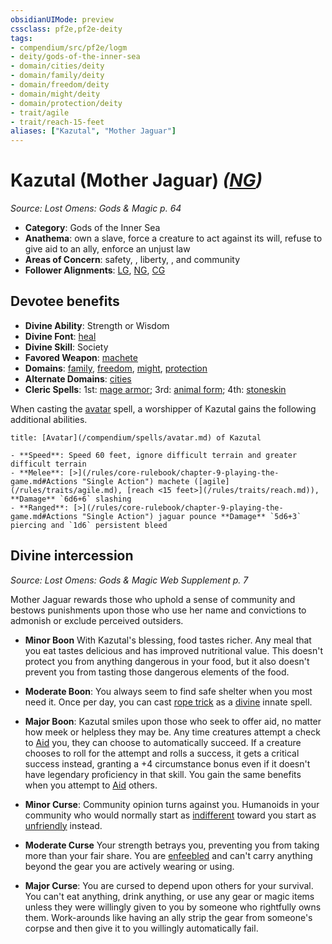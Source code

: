 ```yaml
---
obsidianUIMode: preview
cssclass: pf2e,pf2e-deity
tags:
- compendium/src/pf2e/logm
- deity/gods-of-the-inner-sea
- domain/cities/deity
- domain/family/deity
- domain/freedom/deity
- domain/might/deity
- domain/protection/deity
- trait/agile
- trait/reach-15-feet
aliases: ["Kazutal", "Mother Jaguar"]
---
```

# Kazutal (Mother Jaguar) *([NG](/rules/traits/neutral-good-b1.md))*  
*Source: Lost Omens: Gods & Magic p. 64*  

- **Category**: Gods of the Inner Sea
- **Anathema**: own a slave, force a creature to act against its will, refuse to give aid to an ally, enforce an unjust law
- **Areas of Concern**: safety, , liberty, , and community
- **Follower Alignments**: [LG](/rules/traits/lawful-goo-b1.md), [NG](/rules/traits/neutral-good-b1.md), [CG](/rules/traits/chaotic-good-b1.md)

## Devotee benefits

- **Divine Ability**: Strength or Wisdom
- **Divine Font**: [heal](/compendium/spells/heal.md)
- **Divine Skill**: Society
- **Favored Weapon**: [machete](/compendium/equipment/items/machete-logm.md)
- **Domains**: [family](/compendium/setting/domains.md#Family), [freedom](/compendium/setting/domains.md#Freedom), [might](/compendium/setting/domains.md#Might), [protection](/compendium/setting/domains.md#Protection)
- **Alternate Domains**: [cities](/compendium/setting/domains.md#Cities)
- **Cleric Spells**: 1st: [mage armor](/compendium/spells/mage-armor.md); 3rd: [animal form](/compendium/spells/animal-form.md); 4th: [stoneskin](/compendium/spells/stoneskin.md)

When casting the [avatar](/compendium/spells/avatar.md) spell, a worshipper of Kazutal gains the following additional abilities.

```ad-embed-avatar
title: [Avatar](/compendium/spells/avatar.md) of Kazutal

- **Speed**: Speed 60 feet, ignore difficult terrain and greater difficult terrain
- **Melee**: [>](/rules/core-rulebook/chapter-9-playing-the-game.md#Actions "Single Action") machete ([agile](/rules/traits/agile.md), [reach <15 feet>](/rules/traits/reach.md)), **Damage** `6d6+6` slashing
- **Ranged**: [>](/rules/core-rulebook/chapter-9-playing-the-game.md#Actions "Single Action") jaguar pounce **Damage** `5d6+3` piercing and `1d6` persistent bleed
```

## Divine intercession
*Source: Lost Omens: Gods & Magic Web Supplement p. 7*

Mother Jaguar rewards those who uphold a sense of community and bestows punishments upon those who use her name and convictions to admonish or exclude perceived outsiders.

- **Minor Boon** With Kazutal's blessing, food tastes richer. Any meal that you eat tastes delicious and has improved nutritional value. This doesn't protect you from anything dangerous in your food, but it also doesn't prevent you from tasting those dangerous elements of the food.
- **Moderate Boon**: You always seem to find safe shelter when you most need it. Once per day, you can cast [rope trick](/compendium/spells/rope-trick.md) as a [divine](/rules/traits/divine.md) innate spell.
- **Major Boon**: Kazutal smiles upon those who seek to offer aid, no matter how meek or helpless they may be. Any time creatures attempt a check to [Aid](/rules/actions/aid.md) you, they can choose to automatically succeed. If a creature chooses to roll for the attempt and rolls a success, it gets a critical success instead, granting a +4 circumstance bonus even if it doesn't have legendary proficiency in that skill. You gain the same benefits when you attempt to [Aid](/rules/actions/aid.md) others.

- **Minor Curse**: Community opinion turns against you. Humanoids in your community who would normally start as [indifferent](/rules/conditions.md#Indifferent) toward you start as [unfriendly](/rules/conditions.md#Unfriendly) instead.
- **Moderate Curse** Your strength betrays you, preventing you from taking more than your fair share. You are [enfeebled](/rules/conditions.md#Enfeebled) and can't carry anything beyond the gear you are actively wearing or using.
- **Major Curse**: You are cursed to depend upon others for your survival. You can't eat anything, drink anything, or use any gear or magic items unless they were willingly given to you by someone who rightfully owns them. Work-arounds like having an ally strip the gear from someone's corpse and then give it to you willingly automatically fail.